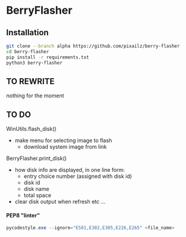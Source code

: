# BerryFlasher

## Installation

```bash
git clone --branch alpha https://github.com/pixailz/berry-flasher
cd berry-flasher
pip install -r requirements.txt
python3 berry-flasher
```

## TO REWRITE
nothing for the moment

## TO DO
WinUtils.flash_disk()
- make menu for selecting image to flash
  - download system image from link

BerryFlasher.print_disk()
- how disk info are displayed, in one line form:
  - entry choice number (assigned with disk id)
  - disk id
  - disk name
  - total space
- clear disk output when refresh etc ...

#### PEP8 "linter"
```powershell
pycodestyle.exe --ignore="E501,E302,E305,E226,E265" <file_name>
```
